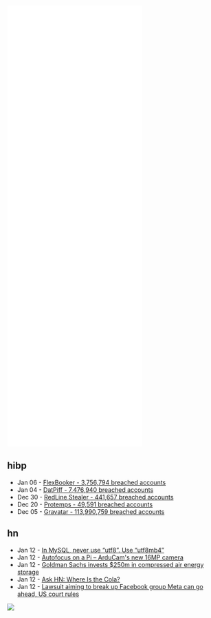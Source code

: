 ![Metrics](https://raw.githubusercontent.com/phixion/phixion/master/metrics.svg)

## hibp

<!--
for https://github.com/phixion/phixion/blob/main/.github/workflows/feeds.yml
-->
<!--START_SECTION:haveibeenpwnd-->
- Jan 06 - [FlexBooker - 3,756,794 breached accounts](https://haveibeenpwned.com/PwnedWebsites#FlexBooker)
- Jan 04 - [DatPiff - 7,476,940 breached accounts](https://haveibeenpwned.com/PwnedWebsites#DatPiff)
- Dec 30 - [RedLine Stealer - 441,657 breached accounts](https://haveibeenpwned.com/PwnedWebsites#RedLineStealer)
- Dec 20 - [Protemps - 49,591 breached accounts](https://haveibeenpwned.com/PwnedWebsites#Protemps)
- Dec 05 - [Gravatar - 113,990,759 breached accounts](https://haveibeenpwned.com/PwnedWebsites#Gravatar)
<!--END_SECTION:haveibeenpwnd-->

## hn

<!--
for https://github.com/phixion/phixion/blob/main/.github/workflows/feeds.yml
-->
<!--START_SECTION:hn-->
- Jan 12 - [In MySQL, never use “utf8”. Use “utf8mb4”](https://adamhooper.medium.com/in-mysql-never-use-utf8-use-utf8mb4-11761243e434)
- Jan 12 - [Autofocus on a Pi – ArduCam's new 16MP camera](https://www.jeffgeerling.com/blog/2022/autofocus-on-pi-arducams-new-16mp-camera)
- Jan 12 - [Goldman Sachs invests $250m in compressed air energy storage](https://www.canarymedia.com/articles/long-duration-energy-storage/goldman-sachs-just-made-a-record-setting-investment-in-long-duration-energy-storage)
- Jan 12 - [Ask HN: Where Is the Cola?](https://news.ycombinator.com/item?id=29907013)
- Jan 12 - [Lawsuit aiming to break up Facebook group Meta can go ahead, US court rules](https://www.theguardian.com/technology/2022/jan/12/lawsuit-aiming-to-break-up-facebook-group-meta-can-go-ahead-us-court-rules)
<!--END_SECTION:hn-->

<!--
for https://yhype.me
-->
![](https://hit.yhype.me/github/profile?user_id=13013670)
